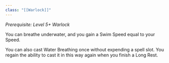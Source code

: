 ```yaml
---
class: "[[Warlock]]"
---
```

_Prerequisite: Level 5+ Warlock_

You can breathe underwater, and you gain a Swim Speed equal to your Speed.

You can also cast Water Breathing once without expending a spell slot. You regain the ability to cast it in this way again when you finish a Long Rest.